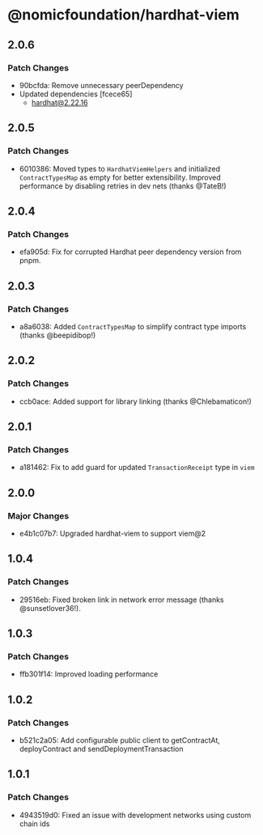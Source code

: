 # @nomicfoundation/hardhat-viem

## 2.0.6

### Patch Changes

- 90bcfda: Remove unnecessary peerDependency
- Updated dependencies [fcece65]
  - hardhat@2.22.16

## 2.0.5

### Patch Changes

- 6010386: Moved types to `HardhatViemHelpers` and initialized `ContractTypesMap` as empty for better extensibility. Improved performance by disabling retries in dev nets (thanks @TateB!)

## 2.0.4

### Patch Changes

- efa905d: Fix for corrupted Hardhat peer dependency version from pnpm.

## 2.0.3

### Patch Changes

- a8a6038: Added `ContractTypesMap` to simplify contract type imports (thanks @beepidibop!)

## 2.0.2

### Patch Changes

- ccb0ace: Added support for library linking (thanks @Chlebamaticon!)

## 2.0.1

### Patch Changes

- a181462: Fix to add guard for updated `TransactionReceipt` type in `viem`

## 2.0.0

### Major Changes

- e4b1c07b7: Upgraded hardhat-viem to support viem@2

## 1.0.4

### Patch Changes

- 29516eb: Fixed broken link in network error message (thanks @sunsetlover36!).

## 1.0.3

### Patch Changes

- ffb301f14: Improved loading performance

## 1.0.2

### Patch Changes

- b521c2a05: Add configurable public client to getContractAt, deployContract and sendDeploymentTransaction

## 1.0.1

### Patch Changes

- 4943519d0: Fixed an issue with development networks using custom chain ids
